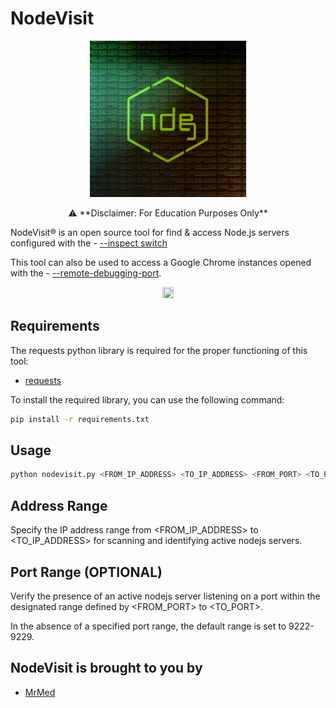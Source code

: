 # NodeVisit

<p align="center">
  <img width="250" height="250" src="https://raw.githubusercontent.com/mrmedx/nodevisit/main/logo.jpg" alt='NodeVisit'>
</p>

<p align="center">
  ⚠️ **Disclaimer: For Education Purposes Only**
  
  NodeVisit® is an open source tool for find & access Node.js servers configured with the - [--inspect switch](https://nodejs.org/en/guides/debugging-getting-started)
  
  This tool can also be used to access a Google Chrome instances opened with the - [--remote-debugging-port](https://blog.chromium.org/2011/05/remote-debugging-with-chrome-developer.html).
</p>

<p align="center">
  <a href="https://www.facebook.com/jasmeztr"><img src="https://www.facebook.com/favicon.ico" width="18" height="18"></a>
</p>

## Requirements

The requests python library is required for the proper functioning of this tool:

- [requests](https://pypi.org/project/requests/)

To install the required library, you can use the following command:

```bash
pip install -r requirements.txt

```


## Usage
```bash
python nodevisit.py <FROM_IP_ADDRESS> <TO_IP_ADDRESS> <FROM_PORT> <TO_PORT>

```

## Address Range

Specify the IP address range from <FROM_IP_ADDRESS> to <TO_IP_ADDRESS> for scanning and identifying active nodejs servers.

## Port Range (OPTIONAL)

Verify the presence of an active nodejs server listening on a port within the designated range defined by <FROM_PORT> to <TO_PORT>.

In the absence of a specified port range, the default range is set to 9222-9229.

## NodeVisit is brought to you by
- [MrMed](https://www.facebook.com/jasmeztr)
